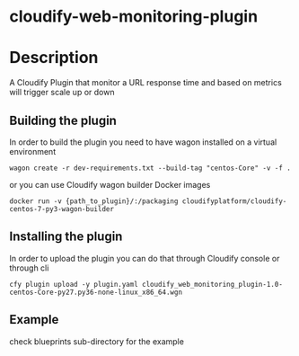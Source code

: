 cloudify-web-monitoring-plugin
===================


# Description

A Cloudify Plugin that monitor a URL response time and based on metrics will trigger scale up or down


## Building the plugin

In order to build the plugin you need to have wagon installed on a virtual environment

```
wagon create -r dev-requirements.txt --build-tag "centos-Core" -v -f .
```

or you can use Cloudify wagon builder Docker images

```
docker run -v {path_to_plugin}/:/packaging cloudifyplatform/cloudify-centos-7-py3-wagon-builder
```


## Installing the plugin

In order to upload the plugin you can do that through Cloudify console or through cli

```
cfy plugin upload -y plugin.yaml cloudify_web_monitoring_plugin-1.0-centos-Core-py27.py36-none-linux_x86_64.wgn
```

## Example

check blueprints sub-directory for the example
